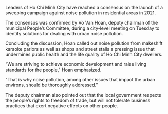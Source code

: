 Leaders of Ho Chi Minh City have reached a consensus on the launch of a sweeping campaign against noise pollution in residential areas in 2021.

The consensus was confirmed by Vo Van Hoan, deputy chairman of the municipal People’s Committee, during a city-level meeting on Tuesday to identify solutions for dealing with urban noise pollution.

Concluding the discussion, Hoan called out noise pollution from makeshift karaoke parlors as well as shops and street stalls a pressing issue that undermines public health and the life quality of Ho Chi Minh City dwellers.

“We are striving to achieve economic development and raise living standards for the people," Hoan emphasized.

"That is why noise pollution, among other issues that impact the urban environs, should be thoroughly addressed.”

The deputy chairman also pointed out that the local government respects the people’s rights to freedom of trade, but will not tolerate business practices that exert negative effects on other people.
